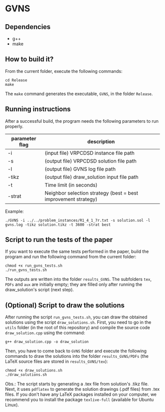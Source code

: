 # GVNS

## Dependencies

- g++
- make

## How to build it?

From the current folder, execute the following commands:

```
cd Release
make
```

The `make` command generates the executable, `GVNS`, in the folder `Release`.

## Running instructions

After a successful build, the program needs the following parameters to run properly.

| parameter flag | description                                                    |
|----------------|----------------------------------------------------------------|
| -i             | (input file) VRPCDSD instance file path                        |
| -s             | (output file) VRPCDSD solution file path                       |
| -l             | (output file) GVNS log file path                               |
| -tikz          | (output file) draw_solution input file path                    |
| -t             | Time limit (in seconds)                                        |
| -strat         | Neighbor selection strategy (best = best improvement strategy) |

Example:

```
./GVNS -i ../../problem_instances/R1_4_1_7r.txt -s solution.sol -l gvns.log -tikz solution.tikz -t 3600 -strat best
```

## Script to run the tests of the paper

If you want to execute the same tests performed in the paper, build the program and run the following command from the current folder:

```
chmod +x run_gvns_tests.sh
./run_gvns_tests.sh
```

The outputs are written into the folder `results_GVNS`. The subfolders `tex`, `PDFs` and `aux` are initially empty; they are filled only after running the draw_solution's script (next step).

## (Optional) Script to draw the solutions

After running the script `run_gvns_tests.sh`, you can draw the obtained solutions using the script `draw_solutions.sh`. First, you need to go in the `utils` folder (in the root of this repository) and compile the source code `draw_solution.cpp` using the command:

```
g++ draw_solution.cpp -o draw_solution
```

Then, you have to come back to `GVNS` folder and execute the following commands to draw the solutions into the folder `results_GVNS/PDFs` (the LaTeX source files are stored in `results_GVNS/tex`):

```
chmod +x draw_solutions.sh
./draw_solutions.sh
```

Obs.: The script starts by generating a .tex file from solution's .tikz file. Next, it uses `pdflatex` to generate the solution drawings (.pdf files) from .tex files. If you don't have any LaTeX packages installed on your computer, we recommend you to install the package `texlive-full` (available for Ubuntu Linux).
